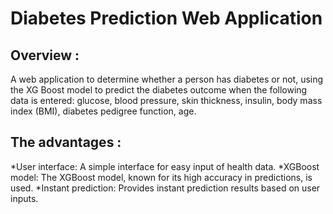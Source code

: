 # **Diabetes Prediction Web Application**
## Overview :
A web application to determine whether a person has diabetes or not, using the XG Boost model to predict the diabetes outcome when the following data is entered: glucose, blood pressure, skin thickness, insulin, body mass index (BMI), diabetes pedigree function, age.

## The advantages :
*User interface: A simple interface for easy input of health data.
*XGBoost model: The XGBoost model, known for its high accuracy in predictions, is used.
*Instant prediction: Provides instant prediction results based on user inputs.




 

